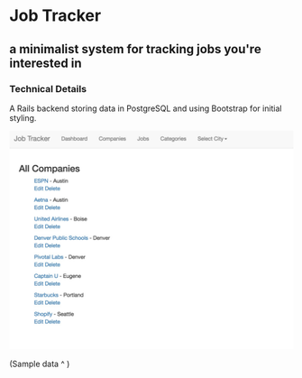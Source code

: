 # Job Tracker

## a minimalist system for tracking jobs you're interested in

### Technical Details
A Rails backend storing data in PostgreSQL and using Bootstrap for initial styling.

![Image of the home screen](https://github.com/bermannoah/job-tracker/blob/master/jt.jpg)

(Sample data ^ ) 
